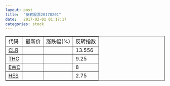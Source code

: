 ```yaml
---
layout: post
title:  "反转股票20170201"
date:   2017-02-01 01:17:17
categories: stock
---
```


<script type="text/javascript">
var stockList = []
stockList.push('gb_clr');
stockList.push('gb_thc');
stockList.push('gb_ewc');
stockList.push('gb_hes');
</script>

<table border="1">
 <tr>
 <td>代码</td>
  <td>最新价</td>
  <td>涨跌幅(%)</td>
 <td>反转指数</td>
</tr>
  <tr id="clr"><td><a href="http://stock.finance.sina.com.cn/usstock/quotes/CLR.html" target="_blank">CLR</a></td><td></td><td></td><td>13.556</td></tr>
  <tr id="thc"><td><a href="http://stock.finance.sina.com.cn/usstock/quotes/THC.html" target="_blank">THC</a></td><td></td><td></td><td>9.25</td></tr>
  <tr id="ewc"><td><a href="http://stock.finance.sina.com.cn/usstock/quotes/EWC.html" target="_blank">EWC</a></td><td></td><td></td><td>8</td></tr>
  <tr id="hes"><td><a href="http://stock.finance.sina.com.cn/usstock/quotes/HES.html" target="_blank">HES</a></td><td></td><td></td><td>2.75</td></tr>
</table>
